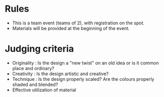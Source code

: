 <!-- TITLE: Paint A Face -->
<!-- SUBTITLE: Grab a brush and some paints and make a face your canvas. -->

# Rules
* This is a team event (teams of 2), with registration on the spot.
* Materials will be provided at the beginning of the event.

# Judging criteria
* Originality : Is the design a "new twist" on an old idea or is it common place and ordinary?
* Creativity : Is the design artistic and creative?
* Technique : Is the design properly scaled? Are the colours properly shaded and blended?
* Effective utilization of material